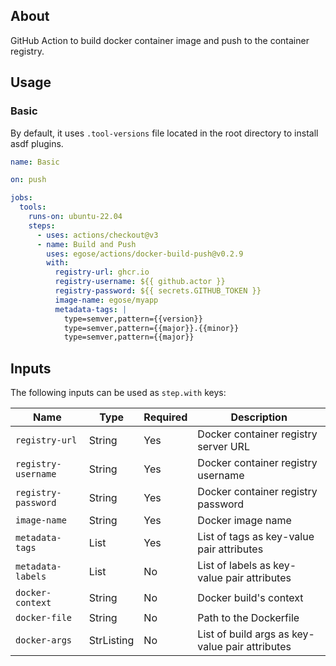 ## About

GitHub Action to build docker container image and push to the container registry.

## Usage

### Basic

By default, it uses `.tool-versions` file located in the root directory to install asdf plugins.

```yaml
name: Basic

on: push

jobs:
  tools:
    runs-on: ubuntu-22.04
    steps:
      - uses: actions/checkout@v3
      - name: Build and Push
        uses: egose/actions/docker-build-push@v0.2.9
        with:
          registry-url: ghcr.io
          registry-username: ${{ github.actor }}
          registry-password: ${{ secrets.GITHUB_TOKEN }}
          image-name: egose/myapp
          metadata-tags: |
            type=semver,pattern={{version}}
            type=semver,pattern={{major}}.{{minor}}
            type=semver,pattern={{major}}
```

## Inputs

The following inputs can be used as `step.with` keys:

| Name                | Type       | Required | Description                                     |
| ------------------- | ---------- | -------- | ----------------------------------------------- |
| `registry-url`      | String     | Yes      | Docker container registry server URL            |
| `registry-username` | String     | Yes      | Docker container registry username              |
| `registry-password` | String     | Yes      | Docker container registry password              |
| `image-name`        | String     | Yes      | Docker image name                               |
| `metadata-tags`     | List       | Yes      | List of tags as key-value pair attributes       |
| `metadata-labels`   | List       | No       | List of labels as key-value pair attributes     |
| `docker-context`    | String     | No       | Docker build's context                          |
| `docker-file`       | String     | No       | Path to the Dockerfile                          |
| `docker-args`       | StrListing | No       | List of build args as key-value pair attributes |
